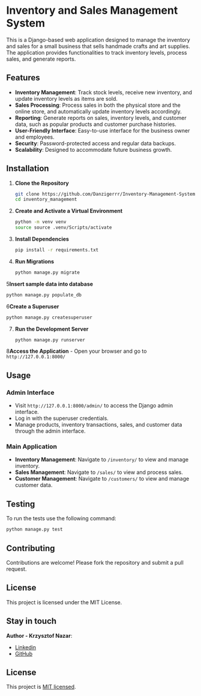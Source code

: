 # Inventory and Sales Management System

This is a Django-based web application designed to manage the inventory and sales for a small business that sells handmade crafts and art supplies. The application provides functionalities to track inventory levels, process sales, and generate reports.

## Features

- **Inventory Management**: Track stock levels, receive new inventory, and update inventory levels as items are sold.
- **Sales Processing**: Process sales in both the physical store and the online store, and automatically update inventory levels accordingly.
- **Reporting**: Generate reports on sales, inventory levels, and customer data, such as popular products and customer purchase histories.
- **User-Friendly Interface**: Easy-to-use interface for the business owner and employees.
- **Security**: Password-protected access and regular data backups.
- **Scalability**: Designed to accommodate future business growth.

## Installation

1. **Clone the Repository**
   ```bash
   git clone https://github.com/Danzigerrr/Inventory-Management-System-using-Django.git
   cd inventory_management
   ```

2. **Create and Activate a Virtual Environment**
   ```bash
   python -m venv venv
   source source .venv/Scripts/activate

   ```

3. **Install Dependencies**
   ```bash
   pip install -r requirements.txt
   ```

4. **Run Migrations**
   ```bash
   python manage.py migrate
   ```

5**Insert sample data into database**
   ```bash
   python manage.py populate_db
   ```
   
6**Create a Superuser**
   ```bash
   python manage.py createsuperuser
   ```

7. **Run the Development Server**
   ```bash
   python manage.py runserver
   ```

8**Access the Application**
    - Open your browser and go to `http://127.0.0.1:8000/`

## Usage

### Admin Interface

- Visit `http://127.0.0.1:8000/admin/` to access the Django admin interface.
- Log in with the superuser credentials.
- Manage products, inventory transactions, sales, and customer data through the admin interface.

### Main Application

- **Inventory Management**: Navigate to `/inventory/` to view and manage inventory.
- **Sales Management**: Navigate to `/sales/` to view and process sales.
- **Customer Management**: Navigate to `/customers/` to view and manage customer data.

## Testing
To run the tests use the following command:
```bash
python manage.py test
```

## Contributing

Contributions are welcome! Please fork the repository and submit a pull request.

## License

This project is licensed under the MIT License.

## Stay in touch
**Author - Krzysztof Nazar**:
- [Linkedin](https://www.linkedin.com/in/krzysztofnazar/)
- [GitHub](https://github.com/Danzigerrr)


## License
This project is [MIT licensed](LICENSE).

